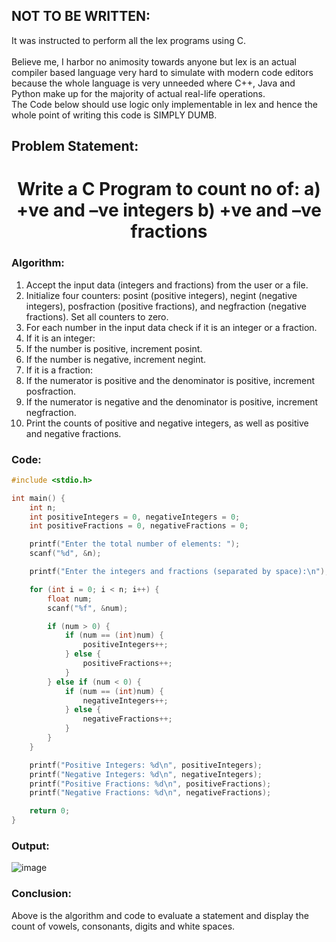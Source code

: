 ## NOT TO BE WRITTEN:
  It was instructed to perform all the lex programs using C.<br><br>
  Believe me, I harbor no animosity towards anyone but lex is an actual compiler based language very hard to simulate with modern code editors because the whole language is very unneeded where C++, Java and Python make up for the majority of actual real-life operations.
  <br>The Code below should use logic only implementable in lex and hence the whole point of writing this code is SIMPLY DUMB.


## Problem Statement:
<center>
  <H1> Write a C Program to count no of: a) +ve and –ve integers b) +ve and –ve fractions </H1>
</center>

### Algorithm:

1. Accept the input data (integers and fractions) from the user or a file.
2. Initialize four counters: posint (positive integers), negint (negative integers), posfraction (positive fractions), and negfraction (negative fractions). Set all counters to zero.
3. For each number in the input data check if it is an integer or a fraction.
4. If it is an integer:
5. If the number is positive, increment posint.
6. If the number is negative, increment negint.
7. If it is a fraction:
8. If the numerator is positive and the denominator is positive, increment posfraction.
9. If the numerator is negative and the denominator is positive, increment negfraction.
10. Print the counts of positive and negative integers, as well as positive and negative fractions.

### Code:

```C
#include <stdio.h>

int main() {
    int n;
    int positiveIntegers = 0, negativeIntegers = 0;
    int positiveFractions = 0, negativeFractions = 0;

    printf("Enter the total number of elements: ");
    scanf("%d", &n);

    printf("Enter the integers and fractions (separated by space):\n");

    for (int i = 0; i < n; i++) {
        float num;
        scanf("%f", &num);

        if (num > 0) {
            if (num == (int)num) {
                positiveIntegers++;
            } else {
                positiveFractions++;
            }
        } else if (num < 0) {
            if (num == (int)num) {
                negativeIntegers++;
            } else {
                negativeFractions++;
            }
        }
    }

    printf("Positive Integers: %d\n", positiveIntegers);
    printf("Negative Integers: %d\n", negativeIntegers);
    printf("Positive Fractions: %d\n", positiveFractions);
    printf("Negative Fractions: %d\n", negativeFractions);

    return 0;
}

```

### Output:

![image](https://github.com/PixMusicaX/6thsem/assets/129383302/9f6c04a4-9874-469c-b17b-1e6a10f446f2)


### Conclusion:

Above is the algorithm and code to evaluate a statement and display the count of vowels, consonants, digits and white spaces.


